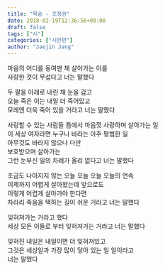 ```yaml
---
title: "목숨 - 조정권"
date: 2018-02-19T12:36:56+09:00
draft: false
tags: ["시"]
categories: ["시한편"]
author: "Jaejin Jang"
---
```


마음의 어디를 동여맨 채 살아가는 이를  
사랑한 것이 무섭다고 너는 말했다

두 팔을 아래로 내린 채 눈을 감고  
오늘 죽은 이는 내일 더 죽어있고  
모레엔 더욱 죽어 있을 거라고 너는 말했다

사랑할 수 있는 사람들 틈에서 마음껏 사랑하며 살아가는 일  
이 세상 여자라면 누구나 바라는 아주 평범한 일  
아무것도 바라지 않으나 다만  
보호받으며 살아가는  
그런 눈부신 일의 차례가 올리 없다고 너는 말했다

조금도 나아지지 않는 오늘 오늘 오늘 오늘의 연속  
이제까지 어렵게 살아왔는데 앞으로도  
이렇게 어렵게 살아가야 한다면  
차라리 죽음을 택하는 길이 쉬운 거라고 너는 말했다

잊혀져가는 거라고 했다  
세상 모든 이들로 부터 잊혀져가는 거라고 너는 말했다

잊혀진 내일은 내일이면 더 잊혀져있고  
그것은 세상일과 가장 많이 닿아 있는 일 일이라고  
너는 말했다
